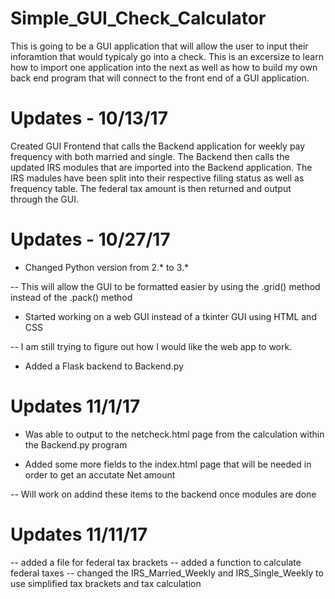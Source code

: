 # Simple_GUI_Check_Calculator

This is going to be a GUI application that will allow the user to input their inforamtion that would typicaly go into a check.  This is an excersize to learn how to import one application into the next as well as how to build my own back end program that will connect to the front end of a GUI application.

# Updates - 10/13/17
Created GUI Frontend that calls the Backend application for weekly pay frequency with both married and single.  The Backend then calls the updated IRS modules that are imported into the Backend application.  The IRS madules have been split into their respective filing status as well as frequency table.  The federal tax amount is then returned and output through the GUI.

# Updates - 10/27/17
- Changed Python version from 2.* to 3.*

-- This will allow the GUI to be formatted easier by using the .grid() method instead of the .pack() method
- Started working on a web GUI instead of a tkinter GUI using HTML and CSS

-- I am still trying to figure out how I would like the web app to work. 
- Added a Flask backend to Backend.py

# Updates 11/1/17
- Was able to output to the netcheck.html page from the calculation within the Backend.py program

- Added some more fields to the index.html page that will be needed in order to get an accutate Net amount

-- Will work on addind these items to the backend once modules are done

# Updates 11/11/17
-- added a file for federal tax brackets
-- added a function to calculate federal taxes
-- changed the IRS_Married_Weekly and IRS_Single_Weekly to use
simplified tax brackets and tax calculation
